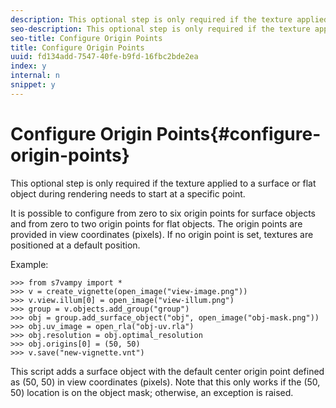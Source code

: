 ```yaml
---
description: This optional step is only required if the texture applied to a surface or flat object during rendering needs to start at a specific point.
seo-description: This optional step is only required if the texture applied to a surface or flat object during rendering needs to start at a specific point.
seo-title: Configure Origin Points
title: Configure Origin Points
uuid: fd134add-7547-40fe-b9fd-16fbc2bde2ea
index: y
internal: n
snippet: y
---
```


# Configure Origin Points{#configure-origin-points}

This optional step is only required if the texture applied to a surface or flat object during rendering needs to start at a specific point.

It is possible to configure from zero to six origin points for surface objects and from zero to two origin points for flat objects. The origin points are provided in view coordinates (pixels). If no origin point is set, textures are positioned at a default position.

Example:

```
>>> from s7vampy import * 
>>> v = create_vignette(open_image("view-image.png")) 
>>> v.view.illum[0] = open_image("view-illum.png") 
>>> group = v.objects.add_group("group") 
>>> obj = group.add_surface_object("obj", open_image("obj-mask.png")) 
>>> obj.uv_image = open_rla("obj-uv.rla") 
>>> obj.resolution = obj.optimal_resolution 
>>> obj.origins[0] = (50, 50) 
>>> v.save("new-vignette.vnt")
```

This script adds a surface object with the default center origin point defined as (50, 50) in view coordinates (pixels). Note that this only works if the (50, 50) location is on the object mask; otherwise, an exception is raised. 
